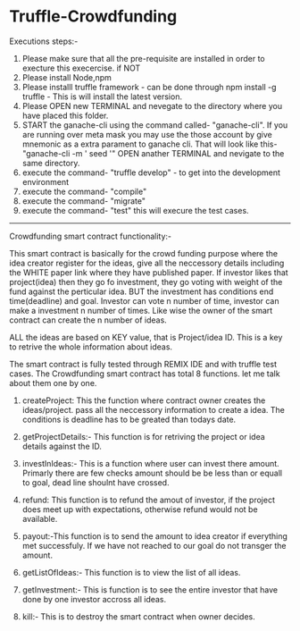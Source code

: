 # Truffle-Crowdfunding

Executions steps:-
1. Please make sure that all the pre-requisite are installed in order to execture this execercise.
  if NOT
2. Please install Node,npm
3. Please installl truffle framework - can be done through npm install -g truffle - This is will install the latest version.
4. Please OPEN new TERMINAL and nevegate to the directory where you have placed this folder.
5. START the ganache-cli using the command called- "ganache-cli". If you are running over meta mask you may use the those account by give mnemonic as a extra parament to ganache cli. That will look like this- "ganache-cli -m ' seed '"
OPEN anather TERMINAL and nevigate to the same directory. 
6. execute the command- "truffle develop" - to get into the development environment
7. execute the command- "compile"
8. execute the command- "migrate"
9. execute the command- "test" this will execure the test cases.
---------------------------------------------------------------------------------------------

Crowdfunding smart contract functionality:-

This smart contract is basically for the crowd funding purpose where the idea creator register for the ideas, give all the neccessory details including the WHITE paper link where they have published paper.
If investor likes that project(idea) then they go fo investment, they go voting with weight of the fund against the perticular idea. 
BUT the investment has conditions end time(deadline) and goal.
Investor can vote n number of time, investor can make a investment n number of times. Like wise the owner of the smart contract can create the n number of ideas.

ALL the ideas are based on KEY value, that is Project/idea ID. This is a key to retrive the whole information about ideas.

The smart contract is fully tested through REMIX IDE and with truffle test cases.
The Crowdfunding smart contract has total 8 functions. let me talk about them one by one.

1. createProject: This the function where contract owner creates the ideas/project. pass all the neccessory information to create a idea. The conditions is deadline has to be greated than todays date.

2. getProjectDetails:- This function is for retriving the project or idea details against the ID.

3. investInIdeas:- This is a function where user can invest there amount. Primarly there are few checks amount should be be less than or equall to goal, dead line shoulnt have crossed.

4. refund: This function is to refund the amout of investor, if the project does meet up with expectations, otherwise refund would not be available.

5. payout:-This function is to send the amount to idea creator if everything met successfuly. If we have not reached to our goal do not transger the amount.

6. getListOfIdeas:- This function is to view the list of all ideas.

7. getInvestment:- This is function is to see the entire investor that have done by one investor accross all ideas.

8. kill:- This is to destroy the smart contract when owner decides. 
